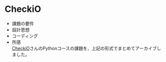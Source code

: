 # CheckiO  
* 課題の要件
* 設計思想
* コーディング
* 所感  
[CheckiO](https://checkio.org/)さんのPythonコースの課題を、上記の形式でまとめてアーカイブしました。
